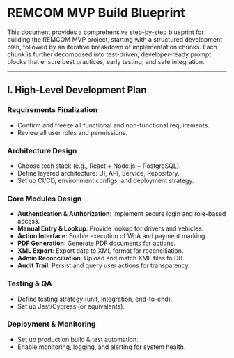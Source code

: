 # REMCOM MVP Build Blueprint

This document provides a comprehensive step-by-step blueprint for building the REMCOM MVP project, starting with a structured development plan, followed by an iterative breakdown of implementation chunks. Each chunk is further decomposed into test-driven, developer-ready prompt blocks that ensure best practices, early testing, and safe integration.

---

## I. High-Level Development Plan

### Requirements Finalization

* Confirm and freeze all functional and non-functional requirements.
* Review all user roles and permissions.

### Architecture Design

* Choose tech stack (e.g., React + Node.js + PostgreSQL).
* Define layered architecture: UI, API, Service, Repository.
* Set up CI/CD, environment configs, and deployment strategy.

### Core Modules Design

* **Authentication & Authorization**: Implement secure login and role-based access.
* **Manual Entry & Lookup**: Provide lookup for drivers and vehicles.
* **Action Interface**: Enable execution of WoA and payment marking.
* **PDF Generation**: Generate PDF documents for actions.
* **XML Export**: Export data to XML format for reconciliation.
* **Admin Reconciliation**: Upload and match XML files to DB.
* **Audit Trail**: Persist and query user actions for transparency.

### Testing & QA

* Define testing strategy (unit, integration, end-to-end).
* Set up Jest/Cypress (or equivalents).

### Deployment & Monitoring

* Set up production build & test automation.
* Enable monitoring, logging, and alerting for system health.
